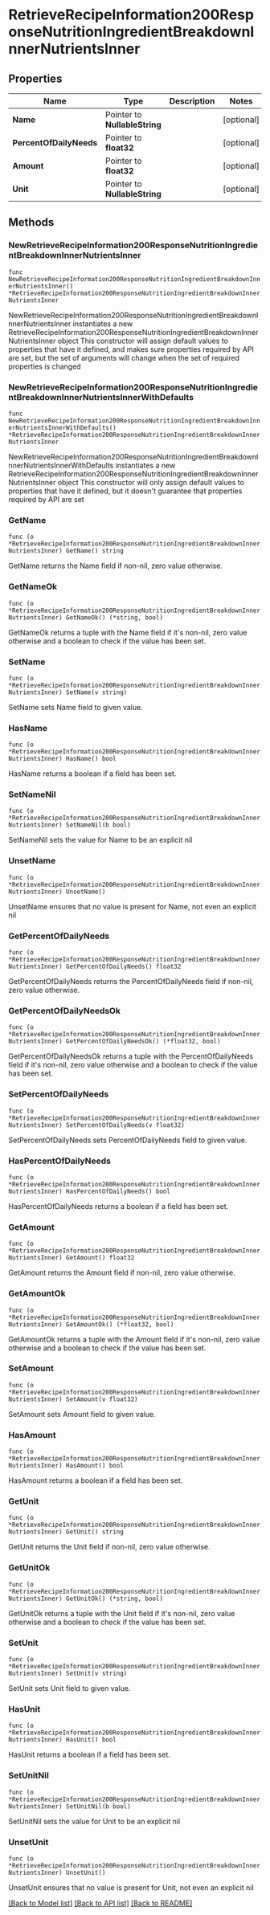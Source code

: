 # RetrieveRecipeInformation200ResponseNutritionIngredientBreakdownInnerNutrientsInner

## Properties

Name | Type | Description | Notes
------------ | ------------- | ------------- | -------------
**Name** | Pointer to **NullableString** |  | [optional] 
**PercentOfDailyNeeds** | Pointer to **float32** |  | [optional] 
**Amount** | Pointer to **float32** |  | [optional] 
**Unit** | Pointer to **NullableString** |  | [optional] 

## Methods

### NewRetrieveRecipeInformation200ResponseNutritionIngredientBreakdownInnerNutrientsInner

`func NewRetrieveRecipeInformation200ResponseNutritionIngredientBreakdownInnerNutrientsInner() *RetrieveRecipeInformation200ResponseNutritionIngredientBreakdownInnerNutrientsInner`

NewRetrieveRecipeInformation200ResponseNutritionIngredientBreakdownInnerNutrientsInner instantiates a new RetrieveRecipeInformation200ResponseNutritionIngredientBreakdownInnerNutrientsInner object
This constructor will assign default values to properties that have it defined,
and makes sure properties required by API are set, but the set of arguments
will change when the set of required properties is changed

### NewRetrieveRecipeInformation200ResponseNutritionIngredientBreakdownInnerNutrientsInnerWithDefaults

`func NewRetrieveRecipeInformation200ResponseNutritionIngredientBreakdownInnerNutrientsInnerWithDefaults() *RetrieveRecipeInformation200ResponseNutritionIngredientBreakdownInnerNutrientsInner`

NewRetrieveRecipeInformation200ResponseNutritionIngredientBreakdownInnerNutrientsInnerWithDefaults instantiates a new RetrieveRecipeInformation200ResponseNutritionIngredientBreakdownInnerNutrientsInner object
This constructor will only assign default values to properties that have it defined,
but it doesn't guarantee that properties required by API are set

### GetName

`func (o *RetrieveRecipeInformation200ResponseNutritionIngredientBreakdownInnerNutrientsInner) GetName() string`

GetName returns the Name field if non-nil, zero value otherwise.

### GetNameOk

`func (o *RetrieveRecipeInformation200ResponseNutritionIngredientBreakdownInnerNutrientsInner) GetNameOk() (*string, bool)`

GetNameOk returns a tuple with the Name field if it's non-nil, zero value otherwise
and a boolean to check if the value has been set.

### SetName

`func (o *RetrieveRecipeInformation200ResponseNutritionIngredientBreakdownInnerNutrientsInner) SetName(v string)`

SetName sets Name field to given value.

### HasName

`func (o *RetrieveRecipeInformation200ResponseNutritionIngredientBreakdownInnerNutrientsInner) HasName() bool`

HasName returns a boolean if a field has been set.

### SetNameNil

`func (o *RetrieveRecipeInformation200ResponseNutritionIngredientBreakdownInnerNutrientsInner) SetNameNil(b bool)`

 SetNameNil sets the value for Name to be an explicit nil

### UnsetName
`func (o *RetrieveRecipeInformation200ResponseNutritionIngredientBreakdownInnerNutrientsInner) UnsetName()`

UnsetName ensures that no value is present for Name, not even an explicit nil
### GetPercentOfDailyNeeds

`func (o *RetrieveRecipeInformation200ResponseNutritionIngredientBreakdownInnerNutrientsInner) GetPercentOfDailyNeeds() float32`

GetPercentOfDailyNeeds returns the PercentOfDailyNeeds field if non-nil, zero value otherwise.

### GetPercentOfDailyNeedsOk

`func (o *RetrieveRecipeInformation200ResponseNutritionIngredientBreakdownInnerNutrientsInner) GetPercentOfDailyNeedsOk() (*float32, bool)`

GetPercentOfDailyNeedsOk returns a tuple with the PercentOfDailyNeeds field if it's non-nil, zero value otherwise
and a boolean to check if the value has been set.

### SetPercentOfDailyNeeds

`func (o *RetrieveRecipeInformation200ResponseNutritionIngredientBreakdownInnerNutrientsInner) SetPercentOfDailyNeeds(v float32)`

SetPercentOfDailyNeeds sets PercentOfDailyNeeds field to given value.

### HasPercentOfDailyNeeds

`func (o *RetrieveRecipeInformation200ResponseNutritionIngredientBreakdownInnerNutrientsInner) HasPercentOfDailyNeeds() bool`

HasPercentOfDailyNeeds returns a boolean if a field has been set.

### GetAmount

`func (o *RetrieveRecipeInformation200ResponseNutritionIngredientBreakdownInnerNutrientsInner) GetAmount() float32`

GetAmount returns the Amount field if non-nil, zero value otherwise.

### GetAmountOk

`func (o *RetrieveRecipeInformation200ResponseNutritionIngredientBreakdownInnerNutrientsInner) GetAmountOk() (*float32, bool)`

GetAmountOk returns a tuple with the Amount field if it's non-nil, zero value otherwise
and a boolean to check if the value has been set.

### SetAmount

`func (o *RetrieveRecipeInformation200ResponseNutritionIngredientBreakdownInnerNutrientsInner) SetAmount(v float32)`

SetAmount sets Amount field to given value.

### HasAmount

`func (o *RetrieveRecipeInformation200ResponseNutritionIngredientBreakdownInnerNutrientsInner) HasAmount() bool`

HasAmount returns a boolean if a field has been set.

### GetUnit

`func (o *RetrieveRecipeInformation200ResponseNutritionIngredientBreakdownInnerNutrientsInner) GetUnit() string`

GetUnit returns the Unit field if non-nil, zero value otherwise.

### GetUnitOk

`func (o *RetrieveRecipeInformation200ResponseNutritionIngredientBreakdownInnerNutrientsInner) GetUnitOk() (*string, bool)`

GetUnitOk returns a tuple with the Unit field if it's non-nil, zero value otherwise
and a boolean to check if the value has been set.

### SetUnit

`func (o *RetrieveRecipeInformation200ResponseNutritionIngredientBreakdownInnerNutrientsInner) SetUnit(v string)`

SetUnit sets Unit field to given value.

### HasUnit

`func (o *RetrieveRecipeInformation200ResponseNutritionIngredientBreakdownInnerNutrientsInner) HasUnit() bool`

HasUnit returns a boolean if a field has been set.

### SetUnitNil

`func (o *RetrieveRecipeInformation200ResponseNutritionIngredientBreakdownInnerNutrientsInner) SetUnitNil(b bool)`

 SetUnitNil sets the value for Unit to be an explicit nil

### UnsetUnit
`func (o *RetrieveRecipeInformation200ResponseNutritionIngredientBreakdownInnerNutrientsInner) UnsetUnit()`

UnsetUnit ensures that no value is present for Unit, not even an explicit nil

[[Back to Model list]](../README.md#documentation-for-models) [[Back to API list]](../README.md#documentation-for-api-endpoints) [[Back to README]](../README.md)


